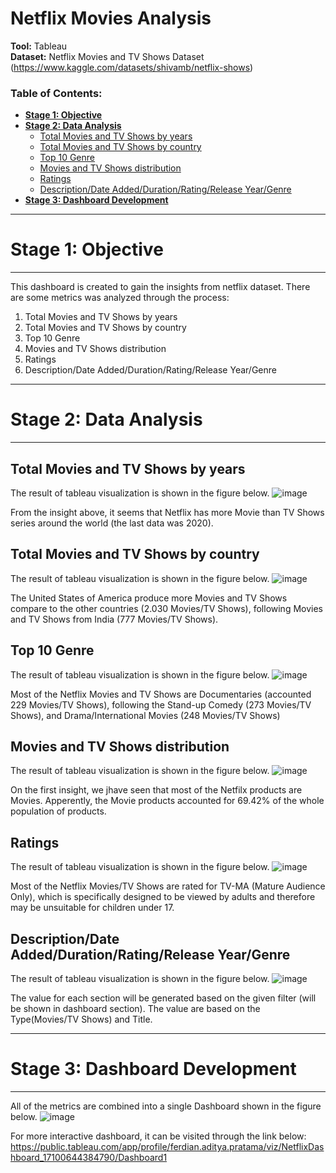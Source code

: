 # Netflix Movies Analysis

**Tool:** Tableau<br>
**Dataset:** Netflix Movies and TV Shows Dataset (https://www.kaggle.com/datasets/shivamb/netflix-shows)


### Table of Contents:

- [**Stage 1: Objective**](#stage-0-objective)
- [**Stage 2: Data Analysis**](#stage-1-data-analysis)
    - [Total Movies and TV Shows by years](#total-movies-and-tv-shows-by-year)
    - [Total Movies and TV Shows by country](#total-movies-and-tv-shows-by-country)
    - [Top 10 Genre](#top-10-genre)
    - [Movies and TV Shows distribution](#movies-and-tv-shows-distribution)
    - [Ratings](#ratings)    
    - [Description/Date Added/Duration/Rating/Release Year/Genre](#card-analysis)
- [**Stage 3: Dashboard Development**](#stage-2-dashboard-development)

---

# **Stage 1: Objective**

---

This dashboard is created to gain the insights from netflix dataset. There are some metrics was analyzed through the process:

1. Total Movies and TV Shows by years
2. Total Movies and TV Shows by country
3. Top 10 Genre
4. Movies and TV Shows distribution
5. Ratings
6. Description/Date Added/Duration/Rating/Release Year/Genre

---

# **Stage 2: Data Analysis**

---

## Total Movies and TV Shows by years
The result of tableau visualization is shown in the figure below.
![image](https://github.com/FluffyArc/Netflix_dashboard/assets/40890491/5f203a6c-83a0-4b08-b508-fc967b6e9d78)

From the insight above, it seems that Netflix has more Movie than TV Shows series around the world (the last data was 2020).

## Total Movies and TV Shows by country
The result of tableau visualization is shown in the figure below.
![image](https://github.com/FluffyArc/Netflix_dashboard/assets/40890491/14084fdb-9e67-46e0-8b76-e31d2246c0d2)

The United States of America produce more Movies and TV Shows compare to the other countries (2.030 Movies/TV Shows), following Movies and TV Shows from India (777 Movies/TV Shows).

## Top 10 Genre
The result of tableau visualization is shown in the figure below.
![image](https://github.com/FluffyArc/Netflix_dashboard/assets/40890491/2ccc9f35-0bf5-4f06-9ac4-005e9fb77c72)

Most of the Netflix Movies and TV Shows are Documentaries (accounted 229 Movies/TV Shows), following the Stand-up Comedy (273 Movies/TV Shows), and Drama/International Movies (248 Movies/TV Shows)

## Movies and TV Shows distribution
The result of tableau visualization is shown in the figure below.
![image](https://github.com/FluffyArc/Netflix_dashboard/assets/40890491/5f979dd0-1df1-477e-9a33-5bdcb78d161a)

On the first insight, we jhave seen that most of the Netfilx products are Movies. Apperently, the Movie products accounted for 69.42% of the whole population of products.

## Ratings
The result of tableau visualization is shown in the figure below.
![image](https://github.com/FluffyArc/Netflix_dashboard/assets/40890491/7865d333-ef7c-4d76-83fa-a49f05c39e44)

Most of the Netflix Movies/TV Shows are rated for TV-MA (Mature Audience Only), which is specifically designed to be viewed by adults and therefore may be unsuitable for children under 17.

## Description/Date Added/Duration/Rating/Release Year/Genre
The result of tableau visualization is shown in the figure below.
![image](https://github.com/FluffyArc/Netflix_dashboard/assets/40890491/e1c28f05-45cc-4a42-9b11-32c6036cf0b3)

The value for each section will be generated based on the given filter (will be shown in dashboard section). The value are based on the Type(Movies/TV Shows) and Title.

---

# **Stage 3: Dashboard Development**

---

All of the metrics are combined into a single Dashboard shown in the figure below.
![image](https://github.com/FluffyArc/Netflix_dashboard/assets/40890491/c6eed182-7a90-4190-96f7-60f752d0c3a5)

For more interactive dashboard, it can be visited through the link below:
https://public.tableau.com/app/profile/ferdian.aditya.pratama/viz/NetflixDashboard_17100644384790/Dashboard1